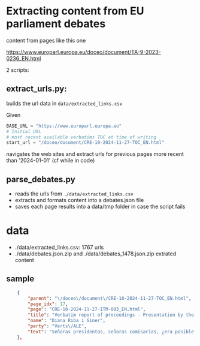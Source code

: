 # Extracting content from EU parliament debates

content from pages like this one

https://www.europarl.europa.eu/doceo/document/TA-9-2023-0236_EN.html


2 scripts:

## extract_urls.py:

builds the url data in `data/extracted_links.csv`

Given
```python
BASE_URL = "https://www.europarl.europa.eu"
# Initial URL
# most recent available verbatims TOC at time of writing
start_url = "/doceo/document/CRE-10-2024-11-27-TOC_EN.html"
```
navigates the web sites and extract urls for previous pages more recent than '2024-01-01' (cf while in code)

## parse_debates.py

- reads the urls from `./data/extracted_links.csv`
- extracts and formats content into a debates.json file
- saves each page results into a data/tmp folder in case the script fails

# data

- ./data/extracted_links.csv: 1767 urls
- ./data/debates.json.zip and ./data/debates_1478.json.zip extrated content

## sample

```json
    {
        "parent": "\/doceo\/document\/CRE-10-2024-11-27-TOC_EN.html",
        "page_idx": 17,
        "page": "CRE-10-2024-11-27-ITM-003_EN.html",
        "title": "Verbatim report of proceedings - Presentation by the Commission President-elect of the College of Commissioners and its programme (debate) - Wednesday, 27 November 2024",
        "name": "Diana Riba i Giner",
        "party": "Verts\/ALE",
        "text": "Señoras presidentas, señoras comisarias, ¿era posible tener una Comisión sin la presencia de la extrema derecha? Ciertamente, probablemente, no lo era. Si hay Estados gobernados por la extrema derecha, sabemos que habrá comisarios de la extrema derecha. Pero lo que sí estaba en sus manos, presidenta von der Leyen, era decidir qué papel iban a jugar estos comisarios. Y, ante esta elección, usted ha decidido dar una vicepresidencia —con grandes responsabilidades— al enviado de Meloni, ni más ni menos que las políticas de cohesión que, a través de sus fondos, gestionan un tercio del presupuesto europeo. Y por ahí no podemos pasar. No podemos dar apoyo a lo que, a todas luces, implica la normalización de la extrema derecha.\nSabemos que, en su Comisión, hay personas que están tan incómodas como nosotros con esta decisión. A ellas les decimos que haremos una oposición constructiva y que siempre, siempre, nos encontrarán dispuestos a trabajar por una Europa de derechos y libertades. No son tiempos fáciles para la democracia, pero tampoco son tiempos para bajar los brazos.\n(La oradora se niega a que Stefano Cavedagna le formule una pregunta con arreglo al procedimiento de la «tarjeta azul»)"
    },

```

